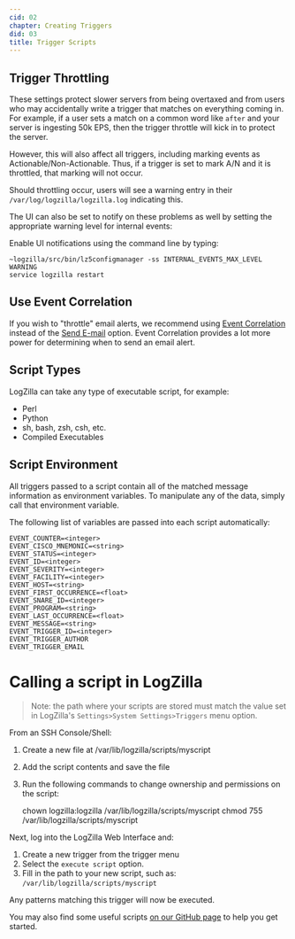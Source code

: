 ```yaml
---
cid: 02
chapter: Creating Triggers
did: 03
title: Trigger Scripts
---
```




Trigger Throttling
-----

These settings protect slower servers from being overtaxed and from users who may accidentally write a trigger that matches on everything coming in. For example, if a user sets a match on a common word like `after` and your server is ingesting 50k EPS, then the trigger throttle will kick in to protect the server.

However, this will also affect all triggers, including marking events as Actionable/Non-Actionable. Thus, if a trigger is set to mark A/N and it is throttled, that marking will not occur.

Should throttling occur, users will see a warning entry in their `/var/log/logzilla/logzilla.log` indicating this.

The UI can also be set to notify on these problems as well by setting the appropriate warning level for internal events:

Enable UI notifications using the command line by typing:

    ~logzilla/src/bin/lz5configmanager -ss INTERNAL_EVENTS_MAX_LEVEL WARNING
    service logzilla restart

Use Event Correlation
-----
If you wish to "throttle" email alerts, we recommend using <a href="/help/event_correlation/intro_to_event_correlation">Event Correlation</a> instead of the <a href="/help/creating_triggers/explanation_of_actions">Send E-mail</a> option. Event Correlation provides a lot more power for determining when to send an email alert.

## Script Types
LogZilla can take any type of executable script, for example:
- Perl
- Python
- sh, bash, zsh, csh, etc.
- Compiled Executables


## Script Environment
All triggers passed to a script contain all of the matched message information as environment variables.
To manipulate any of the data, simply call that environment variable.

The following list of variables are passed into each script automatically:

    EVENT_COUNTER=<integer>
    EVENT_CISCO_MNEMONIC=<string>
    EVENT_STATUS=<integer>
    EVENT_ID=<integer>
    EVENT_SEVERITY=<integer>
    EVENT_FACILITY=<integer>
    EVENT_HOST=<string>
    EVENT_FIRST_OCCURRENCE=<float>
    EVENT_SNARE_ID=<integer>
    EVENT_PROGRAM=<string>
    EVENT_LAST_OCCURRENCE=<float>
    EVENT_MESSAGE=<string>
    EVENT_TRIGGER_ID=<integer>
    EVENT_TRIGGER_AUTHOR
    EVENT_TRIGGER_EMAIL


# Calling a script in LogZilla
>Note: the path where your scripts are stored must match the value set in LogZilla's `Settings>System Settings>Triggers` menu option.

From an SSH Console/Shell:

1. Create a new file at /var/lib/logzilla/scripts/myscript
2. Add the script contents and save the file
3. Run the following commands to change ownership and permissions on the script:


    chown logzilla:logzilla /var/lib/logzilla/scripts/myscript
    chmod 755 /var/lib/logzilla/scripts/myscript

Next, log into the LogZilla Web Interface and:

1. Create a new trigger from the trigger menu
2. Select the `execute script` option.
3. Fill in the path to your new script, such as: `/var/lib/logzilla/scripts/myscript`

Any patterns matching this trigger will now be executed.

You may also find some useful scripts <a href="https://github.com/logzilla/triggers">on our GitHub page</a> to help you get started.
